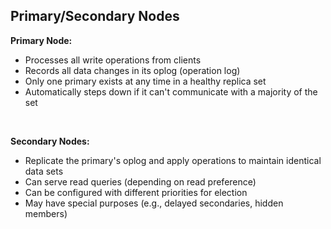 ## Primary/Secondary Nodes

**Primary Node:**
* Processes all write operations from clients
* Records all data changes in its oplog (operation log)
* Only one primary exists at any time in a healthy replica set
* Automatically steps down if it can't communicate with a majority of the set

&nbsp;

**Secondary Nodes:**
* Replicate the primary's oplog and apply operations to maintain identical data sets
* Can serve read queries (depending on read preference)
* Can be configured with different priorities for election
* May have special purposes (e.g., delayed secondaries, hidden members)